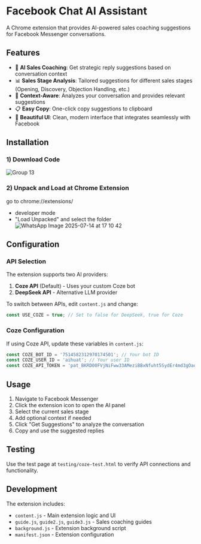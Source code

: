 # Facebook Chat AI Assistant

A Chrome extension that provides AI-powered sales coaching suggestions for Facebook Messenger conversations.

## Features

- 🤖 **AI Sales Coaching**: Get strategic reply suggestions based on conversation context
- 📊 **Sales Stage Analysis**: Tailored suggestions for different sales stages (Opening, Discovery, Objection Handling, etc.)
- 🎯 **Context-Aware**: Analyzes your conversation and provides relevant suggestions
- 📋 **Easy Copy**: One-click copy suggestions to clipboard
- 🎨 **Beautiful UI**: Clean, modern interface that integrates seamlessly with Facebook

## Installation

### 1) Download Code
![Group 13](https://github.com/user-attachments/assets/2a18f42f-3883-4285-a0f0-e2644d8fb2ec)

### 2) Unpack and Load at Chrome Extension
go to chrome://extensions/
- developer mode
- "Load Unpacked" and select the folder
![WhatsApp Image 2025-07-14 at 17 10 42](https://github.com/user-attachments/assets/09a0746e-2bc9-4f3f-9f4b-663047715128)

## Configuration

### API Selection

The extension supports two AI providers:

1. **Coze API** (Default) - Uses your custom Coze bot
2. **DeepSeek API** - Alternative LLM provider

To switch between APIs, edit `content.js` and change:

```javascript
const USE_COZE = true; // Set to false for DeepSeek, true for Coze
```

### Coze Configuration

If using Coze API, update these variables in `content.js`:

```javascript
const COZE_BOT_ID = '7514582312970174501'; // Your bot ID
const COZE_USER_ID = 'aihuat'; // Your user ID  
const COZE_API_TOKEN = 'pat_BKRD00FVjNiFww33AMeziBBxNfuht5SydEr4md3gOadL755IGsRb0hdvWjv6fR58'; // Your API token
```

## Usage

1. Navigate to Facebook Messenger
2. Click the extension icon to open the AI panel
3. Select the current sales stage
4. Add optional context if needed
5. Click "Get Suggestions" to analyze the conversation
6. Copy and use the suggested replies

## Testing

Use the test page at `testing/coze-test.html` to verify API connections and functionality.

## Development

The extension includes:
- `content.js` - Main extension logic and UI
- `guide.js`, `guide2.js`, `guide3.js` - Sales coaching guides
- `background.js` - Extension background script
- `manifest.json` - Extension configuration
